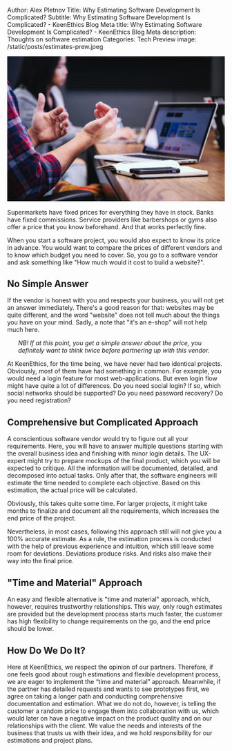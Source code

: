 Author: Alex Pletnov
Title: Why Estimating Software Development Is Complicated?
Subtitle: Why Estimating Software Development Is Complicated? - KeenEthics Blog
Meta title: Why Estimating Software Development Is Complicated? - KeenEthics Blog
Meta description: Thoughts on software estimation
Categories: Tech
Preview image: /static/posts/estimates-prew.jpeg

![Estimates](/static/posts/estimates.jpeg)

Supermarkets have fixed prices for everything they have in stock. Banks have fixed commissions. Service providers like barbershops or gyms also offer a price that you know beforehand. And that works perfectly fine.

When you start a software project, you would also expect to know its price in advance. You would want to compare the prices of different vendors and to know which budget you need to cover. So, you go to a software vendor and ask something like "How much would it cost to build a website?".

## No Simple Answer

If the vendor is honest with you and respects your business, you will not get an answer immediately. There's a good reason for that: websites may be quite different, and the word "website" does not tell much about the things you have on your mind. Sadly, a note that "it's an e-shop" will not help much here.

<div style="font-style: italic; padding-left: 5%">
  <p>
    NB! If at this point, you get a simple answer about the price, you definitely want to think twice before partnering up with this vendor.
  </p>
</div>

At KeenEthics, for the time being, we have never had two identical projects. Obviously, most of them have had something in common. For example, you would need a login feature for most web-applications. But even login flow might have quite a lot of differences. Do you need social login? If so, which social networks should be supported? Do you need password recovery? Do you need registration?

## Comprehensive but Complicated Approach

A conscientious software vendor would try to figure out all your requirements. Here, you will have to answer multiple questions starting with the overall business idea and finishing with minor login details. The UX-expert might try to prepare mockups of the final product, which you will be expected to critique. All the information will be documented, detailed, and decomposed into actual tasks. Only after that, the software engineers will estimate the time needed to complete each objective. Based on this estimation, the actual price will be calculated.

Obviously, this takes quite some time. For larger projects, it might take months to finalize and document all the requirements, which increases the end price of the project.

Nevertheless, in most cases, following this approach still will not give you a 100% accurate estimate. As a rule, the estimation process is conducted with the help of previous experience and intuition, which still leave some room for deviations. Deviations produce risks. And risks also make their way into the final price.

## "Time and Material" Approach

An easy and flexible alternative is "time and material" approach, which, however, requires trustworthy relationships. This way, only rough estimates are provided but the development process starts much faster, the customer has high flexibility to change requirements on the go, and the end price should be lower.

## How Do We Do It?

Here at KeenEthics, we respect the opinion of our partners. Therefore, if one feels good about rough estimations and flexible development process, we are eager to implement the “time and material” approach. Meanwhile, if the partner has detailed requests and wants to see prototypes first, we agree on taking a longer path and conducting comprehensive documentation and estimation. What we do not do, however, is telling the customer a random price to engage them into collaboration with us, which would later on have a negative impact on the product quality and on our relationships with the client. We value the needs and interests of the business that trusts us with their idea, and we hold responsibility for our estimations and project plans.
